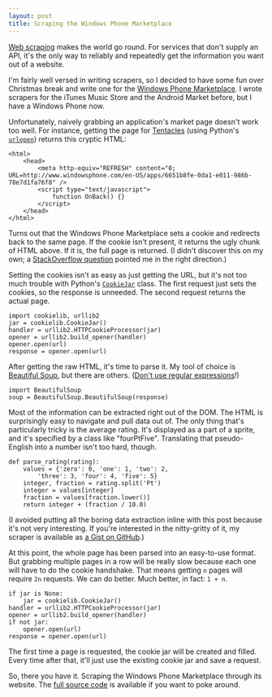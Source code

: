 ```yaml
---
layout: post
title: Scraping the Windows Phone Marketplace
---
```


[Web scraping][1] makes the world go round. For services that
don't supply an API, it's the only way to reliably and repeatedly
get the information you want out of a website.

I'm fairly well versed in writing scrapers, so I decided to have
some fun over Christmas break and write one for the [Windows Phone
Marketplace][2]. I wrote scrapers for the iTunes Music Store and
the Android Market before, but I have a Windows Phone now.

Unfortunately, naively grabbing an application's market page doesn't
work too well. For instance, getting the page for [Tentacles][3]
(using Python's [`urlopen`][4]) returns this cryptic HTML:

    <html>
        <head>
            <meta http-equiv="REFRESH" content="0; URL=http://www.windowsphone.com/en-US/apps/6651b8fe-0da1-e011-986b-78e7d1fa76f8" />
            <script type="text/javascript">
                function OnBack() {}
            </script>
        </head>
    </html>

Turns out that the Windows Phone Marketplace sets a cookie and
redirects back to the same page. If the cookie isn't present, it
returns the ugly chunk of HTML above. If it is, the full page is
returned. (I didn't discover this on my own; a [StackOverflow
question][5] pointed me in the right direction.)

Setting the cookies isn't as easy as just getting the URL, but it's
not too much trouble with Python's [`CookieJar`][6] class. The
first request just sets the cookies, so the response is unneeded.
The second request returns the actual page.

    import cookielib, urllib2
    jar = cookielib.CookieJar()
    handler = urllib2.HTTPCookieProcessor(jar)
    opener = urllib2.build_opener(handler)
    opener.open(url)
    response = opener.open(url)

After getting the raw HTML, it's time to parse it. My tool of choice
is [Beautiful Soup][7], but there are others. ([Don't use regular
expressions][8]!)

    import BeautifulSoup
    soup = BeautifulSoup.BeautifulSoup(response)

Most of the information can be extracted right out of the DOM. The
HTML is surprisingly easy to navigate and pull data out of. The
only thing that's particularly tricky is the average rating. It's
displayed as a part of a sprite, and it's specified by a class like
"fourPtFive". Translating that pseudo-English into a number isn't
too hard, though.

    def parse_rating(rating):
        values = {'zero': 0, 'one': 1, 'two': 2,
            'three': 3, 'four': 4, 'five': 5}
        integer, fraction = rating.split('Pt')
        integer = values[integer]
        fraction = values[fraction.lower()]
        return integer + (fraction / 10.0)

(I avoided putting all the boring data extraction inline with this
post because it's not very interesting. If you're interested in the
nitty-gritty of it, my scraper is available as [a Gist on GitHub][9].)

At this point, the whole page has been parsed into an easy-to-use
format. But grabbing multiple pages in a row will be really slow
because each one will have to do the cookie handshake. That means
getting `n` pages will require `2n` requests. We can do better.
Much better, in fact: `1 + n`.

    if jar is None:
        jar = cookielib.CookieJar()
    handler = urllib2.HTTPCookieProcessor(jar)
    opener = urllib2.build_opener(handler)
    if not jar:
        opener.open(url)
    response = opener.open(url)

The first time a page is requested, the cookie jar will be created
and filled. Every time after that, it'll just use the existing
cookie jar and save a request.

So, there you have it. Scraping the Windows Phone Marketplace through
its website. The [full source code][9] is available if you want
to poke around.

[1]: http://en.wikipedia.org/wiki/Web_scraping
[2]: http://www.windowsphone.com/en-US/marketplace
[3]: http://www.windowsphone.com/en-US/apps/6651b8fe-0da1-e011-986b-78e7d1fa76f8
[4]: http://docs.python.org/library/urllib2.html#urllib2.urlopen
[5]: http://stackoverflow.com/q/8046907
[6]: http://docs.python.org/library/cookielib.html#cookielib.CookieJar
[7]: http://www.crummy.com/software/BeautifulSoup/
[8]: http://stackoverflow.com/a/1732454
[9]: https://gist.github.com/1518335
